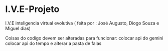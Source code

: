 # I.V.E-Projeto
I.V.E inteligencia virtual evolutiva ( feita por : José Augusto, Diogo Souza e Miguel dias)


Coisas do codigo devem ser alteradas para funcionar:
colocar api do gemini
colocar api do tempo
e alterar a pasta de falas
